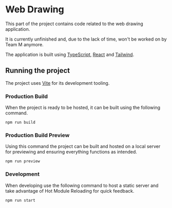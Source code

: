 # Web Drawing

This part of the project contains code related to the web drawing application.

It is currently unfinished and, due to the lack of time, won't be worked on by Team M anymore.

The application is built using [TypeScript](https://www.typescriptlang.org/), [React](https://beta.reactjs.org/) and [Tailwind](https://tailwindcss.com/).

## Running the project

The project uses [Vite](https://vitejs.dev/) for its development tooling.

### Production Build

When the project is ready to be hosted, it can be built using the following command.

```
npm run build
```

### Production Build Preview

Using this command the project can be built and hosted on a local server for previewing and ensuring everything functions as intended.

```
npm run preview
```

### Development

When developing use the following command to host a static server and take advantage of Hot Module Reloading for quick feedback.

```
npm run start
```

